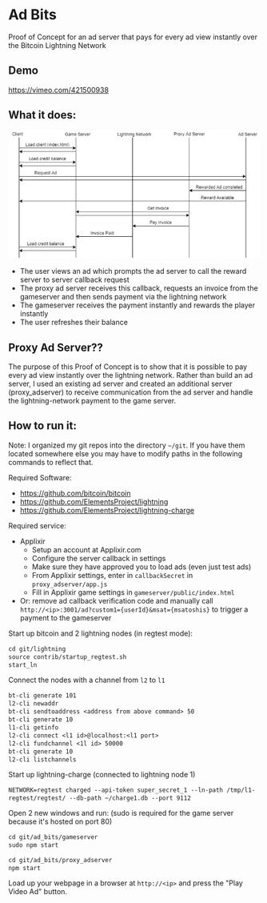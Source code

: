 # Ad Bits
Proof of Concept for an ad server that pays for every ad view instantly over the Bitcoin Lightning Network

## Demo

https://vimeo.com/421500938

## What it does:

![Network Flow Diagram](https://raw.githubusercontent.com/kschieck/ad_bits/master/network_diagram.png)

- The user views an ad which prompts the ad server to call the reward server to server callback request
- The proxy ad server receives this callback, requests an invoice from the gameserver and then sends payment via the lightning network
- The gameserver receives the payment instantly and rewards the player instantly
- The user refreshes their balance

## Proxy Ad Server??

The purpose of this Proof of Concept is to show that it is possible to pay every ad view instantly over the lightning network. Rather than build an ad server, I used an existing ad server and created an additional server (proxy_adserver) to receive communication from the ad server and handle the lightning-network payment to the game server.

## How to run it:

Note: I organized my git repos into the directory `~/git`. If you have them located somewhere else you may have to modify paths in the following commands to reflect that.

Required Software:
- https://github.com/bitcoin/bitcoin
- https://github.com/ElementsProject/lightning
- https://github.com/ElementsProject/lightning-charge

Required service:
- Applixir
   - Setup an account at Applixir.com
   - Configure the server callback in settings
   - Make sure they have approved you to load ads (even just test ads)
   - From Applixir settings, enter in `callbackSecret` in `proxy_adserver/app.js`
   - Fill in Applixir game settings in `gameserver/public/index.html`
 - Or: remove ad callback verification code and manually call `http://<ip>:3001/ad?custom1={userId}&msat={msatoshis}` to trigger a payment to the gameserver

Start up bitcoin and 2 lightning nodes (in regtest mode):
```
cd git/lightning
source contrib/startup_regtest.sh
start_ln
```

Connect the nodes with a channel from `l2` to `l1`
```
bt-cli generate 101
l2-cli newaddr
bt-cli sendtoaddress <address from above command> 50
bt-cli generate 10
l1-cli getinfo
l2-cli connect <l1 id>@localhost:<l1 port>
l2-cli fundchannel <1l id> 50000
bt-cli generate 10
l2-cli listchannels
```

Start up lightning-charge (connected to lightning node 1)
```
NETWORK=regtest charged --api-token super_secret_1 --ln-path /tmp/l1-regtest/regtest/ --db-path ~/charge1.db --port 9112
```

Open 2 new windows and run: (sudo is required for the game server because it's hosted on port 80)
```
cd git/ad_bits/gameserver
sudo npm start
```

```
cd git/ad_bits/proxy_adserver
npm start
```

Load up your webpage in a browser at `http://<ip>` and press the "Play Video Ad" button.
